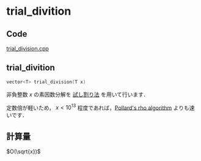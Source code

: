# trial_divition

## Code

[trial_division.cpp](https://github.com/yasunori0528/cpp_library/blob/main/library/primeqk/trial_division.cpp)

## trial_divition

```cpp
vector<T> trial_division(T x)
```

非負整数 $x$ の素因数分解を [試し割り法](https://ja.wikipedia.org/wiki/%E8%A9%A6%E3%81%97%E5%89%B2%E3%82%8A%E6%B3%95) を用いて行います．

定数倍が軽いため， $x < {10}^{13}$ 程度であれば，[Pollard's rho algorithm](https://github.com/yasunori0528/cpp_library/blob/main/document/primeqk/pollard_rho.md#pollard_rho) よりも速いです．

## 計算量

$O(\sqrt{x})$

